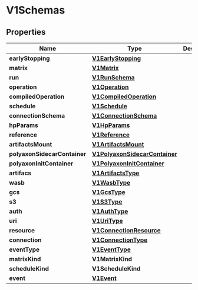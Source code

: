 

# V1Schemas


## Properties

| Name | Type | Description | Notes |
|------------ | ------------- | ------------- | -------------|
|**earlyStopping** | [**V1EarlyStopping**](V1EarlyStopping.md) |  |  [optional] |
|**matrix** | [**V1Matrix**](V1Matrix.md) |  |  [optional] |
|**run** | [**V1RunSchema**](V1RunSchema.md) |  |  [optional] |
|**operation** | [**V1Operation**](V1Operation.md) |  |  [optional] |
|**compiledOperation** | [**V1CompiledOperation**](V1CompiledOperation.md) |  |  [optional] |
|**schedule** | [**V1Schedule**](V1Schedule.md) |  |  [optional] |
|**connectionSchema** | [**V1ConnectionSchema**](V1ConnectionSchema.md) |  |  [optional] |
|**hpParams** | [**V1HpParams**](V1HpParams.md) |  |  [optional] |
|**reference** | [**V1Reference**](V1Reference.md) |  |  [optional] |
|**artifactsMount** | [**V1ArtifactsMount**](V1ArtifactsMount.md) |  |  [optional] |
|**polyaxonSidecarContainer** | [**V1PolyaxonSidecarContainer**](V1PolyaxonSidecarContainer.md) |  |  [optional] |
|**polyaxonInitContainer** | [**V1PolyaxonInitContainer**](V1PolyaxonInitContainer.md) |  |  [optional] |
|**artifacs** | [**V1ArtifactsType**](V1ArtifactsType.md) |  |  [optional] |
|**wasb** | [**V1WasbType**](V1WasbType.md) |  |  [optional] |
|**gcs** | [**V1GcsType**](V1GcsType.md) |  |  [optional] |
|**s3** | [**V1S3Type**](V1S3Type.md) |  |  [optional] |
|**auth** | [**V1AuthType**](V1AuthType.md) |  |  [optional] |
|**uri** | [**V1UriType**](V1UriType.md) |  |  [optional] |
|**resource** | [**V1ConnectionResource**](V1ConnectionResource.md) |  |  [optional] |
|**connection** | [**V1ConnectionType**](V1ConnectionType.md) |  |  [optional] |
|**eventType** | [**V1EventType**](V1EventType.md) |  |  [optional] |
|**matrixKind** | **V1MatrixKind** |  |  [optional] |
|**scheduleKind** | **V1ScheduleKind** |  |  [optional] |
|**event** | [**V1Event**](V1Event.md) |  |  [optional] |



